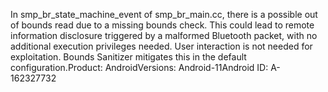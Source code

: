 In smp_br_state_machine_event of smp_br_main.cc, there is a possible out of bounds read due to a missing bounds check. This could lead to remote information disclosure triggered by a malformed Bluetooth packet, with no additional execution privileges needed. User interaction is not needed for exploitation. Bounds Sanitizer mitigates this in the default configuration.Product: AndroidVersions: Android-11Android ID: A-162327732